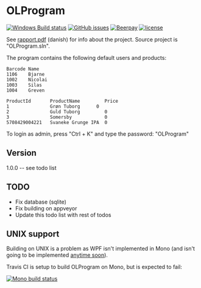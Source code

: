 OLProgram
=========

[![Windows Build status](https://img.shields.io/appveyor/ci/NicolaiSoeborg/02350-Projekt/master.svg?label=Windows%20build)](https://ci.appveyor.com/project/NicolaiSoeborg/02350-projekt/branch/master)
[![GitHub issues](https://img.shields.io/github/issues/NicolaiSoeborg/02350-Projekt.svg)](issues)
[![Beerpay](https://beerpay.io/NicolaiSoeborg/02350-Projekt/badge.svg?style=flat)](https://beerpay.io/NicolaiSoeborg/02350-Projekt)
[![license](https://img.shields.io/badge/License-Beerware-blue.svg)](LICENSE)

See [rapport.pdf](rapport.pdf) (danish) for info about the project.
Source project is "OLProgram.sln".

The program contains the following default users and products:

```
Barcode	Name
1106	Bjarne
1002	Nicolai
1003	Silas
1004	Greven
```

```
ProductId		ProductName			Price
1				Grøn Tuborg		 0
2				Guld Tuborg			0
3				Somersby			0
5708429004221	Svaneke Grunge IPA	0
```

To login as admin, press "Ctrl + K" and type the password: "OLProgram"

## Version
1.0.0 -- see todo list

## TODO
 - Fix database (sqlite)
 - Fix building on appveyor
 - Update this todo list with rest of todos


## UNIX support
Building on UNIX is a problem as WPF isn't implemented in Mono (and isn't going to be implemented [anytime soon](http://www.mono-project.com/docs/gui/wpf/)).

Travis CI is setup to build OLProgram on Mono, but is expected to fail:

[![Mono build status](https://img.shields.io/travis/NicolaiSoeborg/02350-Projekt/master.svg?label=Mono%20build)](https://travis-ci.org/NicolaiSoeborg/02350-Projekt)

